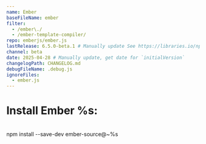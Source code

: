 ```yaml
---
name: Ember
baseFileName: ember
filter:
  - /ember\./
  - /ember-template-compiler/
repo: emberjs/ember.js
lastRelease: 6.5.0-beta.1 # Manually update See https://libraries.io/npm/ember-source throughout
channel: beta
date: 2025-04-28 # Manually update, get date for `initialVersion`
changelogPath: CHANGELOG.md
debugFileName: .debug.js
ignoreFiles:
  - ember.js
---
```


# Install Ember %s:

<br>
npm install --save-dev ember-source@~%s
